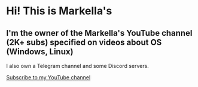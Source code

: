 # Hi! This is Markella's

## I'm the owner of the Markella's YouTube channel (2K+ subs) specified on videos about OS (Windows, Linux)

I also own a Telegram channel and some Discord servers.

[Subscribe to my YouTube channel](https://www.youtube.com/@Markellas)
